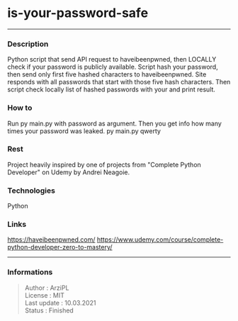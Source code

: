 # is-your-password-safe
***
### Description
Python script that send API request to haveibeenpwned, then LOCALLY check if your password is publicly available. Script hash your password, then send only first five hashed characters to haveibeenpwned. Site responds with all passwords that start with those five hash characters. Then script check locally list of hashed passwords with your and print result.

### How to
Run py main.py with password as argument. Then you get info how many times your password was leaked.
py main.py qwerty

### Rest
Project heavily inspired by one of projects from "Complete Python Developer" on Udemy by Andrei Neagoie.

### Technologies
Python

### Links
https://haveibeenpwned.com/
https://www.udemy.com/course/complete-python-developer-zero-to-mastery/
***
### Informations
> Author : ArziPL  
> License : MIT  
> Last update : 10.03.2021  
> Status : Finished  

